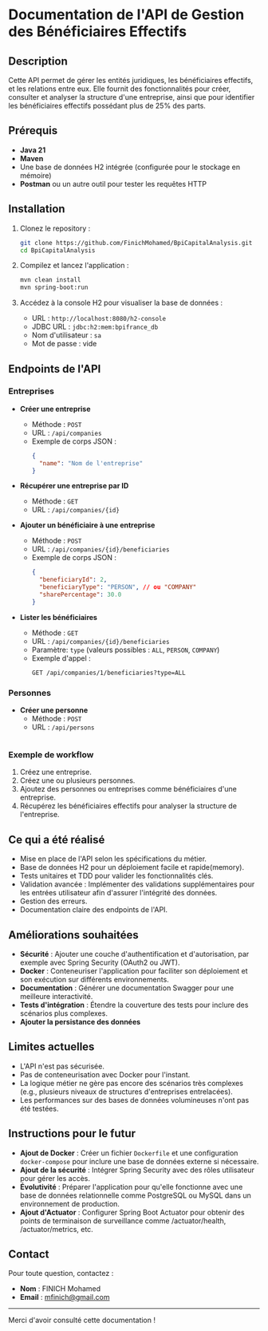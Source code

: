 # Documentation de l'API de Gestion des Bénéficiaires Effectifs

## Description
Cette API permet de gérer les entités juridiques, les bénéficiaires effectifs, et les relations entre eux. Elle fournit des fonctionnalités pour créer, consulter et analyser la structure d'une entreprise, ainsi que pour identifier les bénéficiaires effectifs possédant plus de 25% des parts.

## Prérequis
- **Java 21**
- **Maven**
- Une base de données H2 intégrée (configurée pour le stockage en mémoire)
- **Postman** ou un autre outil pour tester les requêtes HTTP

## Installation
1. Clonez le repository :
   ```bash
   git clone https://github.com/FinichMohamed/BpiCapitalAnalysis.git
   cd BpiCapitalAnalysis
   ```

2. Compilez et lancez l'application :
   ```bash
   mvn clean install
   mvn spring-boot:run
   ```

3. Accédez à la console H2 pour visualiser la base de données :
    - URL : `http://localhost:8080/h2-console`
    - JDBC URL : `jdbc:h2:mem:bpifrance_db`
    - Nom d'utilisateur : `sa`
    - Mot de passe : vide

## Endpoints de l'API

### Entreprises
- **Créer une entreprise**
    - Méthode : `POST`
    - URL : `/api/companies`
    - Exemple de corps JSON :
      ```json
      {
        "name": "Nom de l'entreprise"
      }
      ```

- **Récupérer une entreprise par ID**
    - Méthode : `GET`
    - URL : `/api/companies/{id}`

- **Ajouter un bénéficiaire à une entreprise**
    - Méthode : `POST`
    - URL : `/api/companies/{id}/beneficiaries`
    - Exemple de corps JSON :
      ```json
      {
        "beneficiaryId": 2,
        "beneficiaryType": "PERSON", // ou "COMPANY"
        "sharePercentage": 30.0
      }
      ```

- **Lister les bénéficiaires**
    - Méthode : `GET`
    - URL : `/api/companies/{id}/beneficiaries`
    - Paramètre: `type` (valeurs possibles : `ALL`, `PERSON`, `COMPANY`)
    - Exemple d'appel :
      ```http
      GET /api/companies/1/beneficiaries?type=ALL
      ```

### Personnes
- **Créer une personne**
    - Méthode : `POST`
    - URL : `/api/persons`
      ```

### Exemple de workflow
1. Créez une entreprise.
2. Créez une ou plusieurs personnes.
3. Ajoutez des personnes ou entreprises comme bénéficiaires d'une entreprise.
4. Récupérez les bénéficiaires effectifs pour analyser la structure de l'entreprise.

## Ce qui a été réalisé
- Mise en place de l'API selon les spécifications du métier.
- Base de données H2 pour un déploiement facile et rapide(memory).
- Tests unitaires et TDD pour valider les fonctionnalités clés.
- Validation avancée : Implémenter des validations supplémentaires pour les entrées utilisateur afin d'assurer l'intégrité des données.
- Gestion des erreurs.
- Documentation claire des endpoints de l'API.

## Améliorations souhaitées
- **Sécurité** : Ajouter une couche d'authentification et d'autorisation, par exemple avec Spring Security (OAuth2 ou JWT).
- **Docker** : Conteneuriser l'application pour faciliter son déploiement et son exécution sur différents environnements.
- **Documentation** : Générer une documentation Swagger pour une meilleure interactivité.
- **Tests d'intégration** : Étendre la couverture des tests pour inclure des scénarios plus complexes.
- **Ajouter la persistance des données**

## Limites actuelles
- L'API n'est pas sécurisée.
- Pas de conteneurisation avec Docker pour l'instant.
- La logique métier ne gère pas encore des scénarios très complexes (e.g., plusieurs niveaux de structures d'entreprises entrelacées).
- Les performances sur des bases de données volumineuses n'ont pas été testées.

## Instructions pour le futur
- **Ajout de Docker** : Créer un fichier `Dockerfile` et une configuration `docker-compose` pour inclure une base de données externe si nécessaire.
- **Ajout de la sécurité** : Intégrer Spring Security avec des rôles utilisateur pour gérer les accès.
- **Évolutivité** : Préparer l'application pour qu'elle fonctionne avec une base de données relationnelle comme PostgreSQL ou MySQL dans un environnement de production.
- **Ajout d'Actuator** : Configurer Spring Boot Actuator pour obtenir des points de terminaison de surveillance comme /actuator/health, /actuator/metrics, etc.

## Contact
Pour toute question, contactez :
- **Nom** : FINICH Mohamed
- **Email** : mfinich@gmail.com

---
Merci d'avoir consulté cette documentation !

